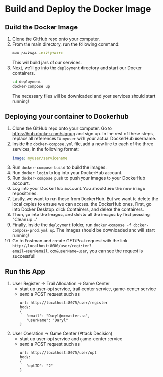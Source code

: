 # Build and Deploy the Docker Image

## Build the Docker Image

1. Clone the GitHub repo onto your computer.
2. From the main directory, run the following command:
   ```bash
   mvn package -Dskiptests
   ```
   This will build jars of our services.
3. Next, we'll go into the `deployment` directory and start our Docker containers.
   ```bash
   cd deployment
   docker-compose up
   ```
   The necessary files will be downloaded and your services should start running!

## Deploying your container to Dockerhub

1. Clone the GitHub repo onto your computer. Go to https://hub.docker.com/signup and sign up. In the rest of these
   steps, replace
   all references to `myuser` with your actual DockerHub username.
2. Inside the `docker-compose.yml` file, add a new line to each of the three services, in the following
   format:
   ```yml
   image: myuser/servicename
   ```
3. Run `docker-compose build` to build the images.
2. Run `docker login` to log into your DockerHub account.
3. Run `docker-compose push` to push your images to your DockerHub account.
4. Log into your DockerHub account. You should see the new image repositories.
5. Lastly, we want to run these from DockerHub. But we want to delete the local copies to ensure we can access.
   the DockerHub ones. First, go into Docker Desktop, click Containers, and delete the containers.
6. Then, go into the Images, and delete all the images by first pressing "Clean up...'
7. Finally, inside the `deployment` folder, run `docker-compose -f docker-compose-prod.yml up`. The images should be
   downloaded and will start running!
8. Go to Postman and create GET/Post request with the
   link `http://localhost:8080/user/register?email=user@email.com&userName=user`, you can see the request is successful!

## Run this App
1. User Register -> Trail Allocation -> Game Center
   - start up user-opt service, trail-center service, game-center service
   - send a POST request such as
     ```
     url: http://localhost:8075/user/register
     body:
     {
        "email": "Daryl@mcmaster.ca",
        "userName": "Daryl"
     }
     ```
2. User Operation -> Game Center (Attack Decision)
   - start up user-opt service and game-center service
   - send a POST request such as
     ```
     url: http://localhost:8075/user/opt
     body:
     {
        "optID": "2"
     }
     ```
